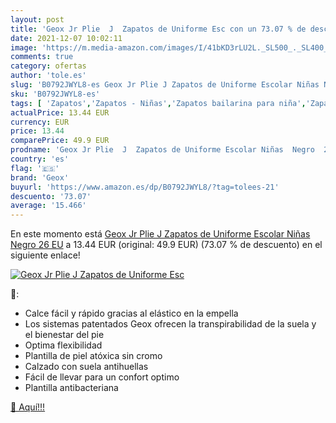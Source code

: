```yaml
---
layout: post
title: 'Geox Jr Plie  J  Zapatos de Uniforme Esc con un 73.07 % de descuento'
date: 2021-12-07 10:02:11
image: 'https://m.media-amazon.com/images/I/41bKD3rLU2L._SL500_._SL400_.jpg'
comments: true
category: ofertas
author: 'tole.es'
slug: 'B0792JWYL8-es Geox Jr Plie J Zapatos de Uniforme Escolar Niñas Negro 26 EU'
sku: 'B0792JWYL8-es'
tags: [ 'Zapatos','Zapatos - Niñas','Zapatos bailarina para niña','Zapatos y complementos','geox','zapatos', ]
actualPrice: 13.44 EUR
currency: EUR
price: 13.44
comparePrice: 49.9 EUR
prodname: 'Geox Jr Plie  J  Zapatos de Uniforme Escolar Niñas  Negro  26 EU'
country: 'es'
flag: '🇪🇸'
brand: 'Geox'
buyurl: 'https://www.amazon.es/dp/B0792JWYL8/?tag=tolees-21'
descuento: '73.07'
average: '15.466'
---
```


En este momento está [Geox Jr Plie  J  Zapatos de Uniforme Escolar Niñas  Negro  26 EU](https://www.amazon.es/dp/B0792JWYL8/?tag=tolees-21) a 13.44 EUR (original: 49.9 EUR) (73.07 %  de descuento) en el siguiente enlace!

[![Geox Jr Plie  J  Zapatos de Uniforme Esc](https://m.media-amazon.com/images/I/41bKD3rLU2L._SL500_._SL400_.jpg)](https://www.amazon.es/dp/B0792JWYL8/?tag=tolees-21)

🔎:

- Calce fácil y rápido gracias al elástico en la empella
- Los sistemas patentados Geox ofrecen la transpirabilidad de la suela y el bienestar del pie
- Optima flexibilidad
- Plantilla de piel atóxica sin cromo
- Calzado con suela antihuellas
- Fácil de llevar para un confort optimo
- Plantilla antibacteriana

[🛒 Aquí!!!](https://www.amazon.es/dp/B0792JWYL8/?tag=tolees-21)
